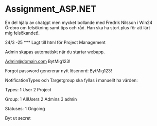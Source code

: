 # Assignment_ASP.NET

En del hjälp av chatgpt men mycket bollande med Fredrik Nilsson i Win24 Örebro om felsökning samt tips och råd. Han ska ha stort plus för att lärt mig felsökandet!.

24/3 -25 *** Lagt till html för Project Management

Admin skapas automatiskt när du startar webapp. 

Admin@domain.com
BytMig123!


Forgot password genererar nytt lösenord: BytMig123!

NotificationTypes och Targetgroup ska fyllas i manuellt ha värden:

Types:
1	User
2	Project

Group:
1	AllUsers
2	Admins
3	admin

Statuses:
1	Ongoing


Byt ut secret


